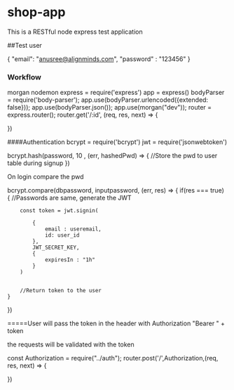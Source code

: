 # shop-app
This is a RESTful node express test application


##Test user 

 {
    "email": "anusree@alignminds.com",
    "password" : "123456"
 }

 ### Workflow

 morgan
nodemon
express = require('express')
app = express()
bodyParser = require('body-parser');
app.use(bodyParser.urlencoded({extended: false}));
app.use(bodyParser.json());
app.use(morgan("dev"));
router = express.router();
router.get('/:id', (req, res, next) => {

})

####Authentication
bcrypt = require('bcrypt')
jwt = require('jsonwebtoken')

bcrypt.hash(password, 10 , (err, hashedPwd) => {
	//Store the pwd to user table during signup
})

On login compare the pwd

bcrypt.compare(dbpassword, inputpassword, (err, res)  => {
	if(res === true) {
		//Passwords are same, generate the JWT

		const token = jwt.signin(

			{
				email : useremail,
				id: user_id
			},
			JWT_SECRET_KEY,
			{
				expiresIn : "1h"
			}
		)


		//Return token to the user
	}
})

=====User will pass the token in the header with 
Authorization "Bearer " + token

the requests will be validated with the token 

const Authorization = require("../auth");
router.post('/',Authorization,(req, res, next) => {
	

})